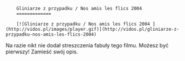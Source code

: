
        Gliniarze z przypadku / Nos amis les flics 2004 
        =============
        
        [![Gliniarze z przypadku / Nos amis les flics 2004 ](http://vidos.pl/images/player.gif)](http://vidos.pl/gliniarze-z-przypadku-nos-amis-les-flics-2004)
        
        
 Na razie nikt nie dodał streszczenia fabuły tego filmu. Możesz być pierwszy! Zamieść swój opis.
    
